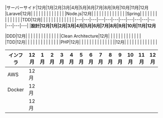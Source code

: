 |サーバーサイド|12月|1月|2月|3月|4月|5月|6月|7月|8月|9月|10月|11月|12月
|Laravel|12月|   |   |   |   |   |   |   |   |   |   |   |   |
|Node.js|12月|   |   |   |   |   |   |   |   |   |   |   |   |
|Spring|   |   |   |   |   |   |   |   |   |   |   |   |
|TDD|12月|   |   |   |   |   |   |   |   |   |   |   |   |
|---|---|---|---|---|---|---|---|---|---|---|---|---|---|
|**設計|12月|1月|2月|3月|4月|5月|6月|7月|8月|9月|10月|11月|12月**

|DDD|12月|   |   |   |   |   |   |   |   |   |   |   |   |
|Clean Architecture|12月|   |   |   |   |   |   |   |   |   |   |   |   |
|TDD|12月|   |   |   |   |   |   |   |   |   |   |   |   |
|PHP|12月|   |   |   |   |   |   |   |   |   |   |   |   |
||12月|   |   |   |   |   |   |   |   |   |   |   |   |

|インフラ|12月|1月|2月|3月|4月|5月|6月|7月|8月|9月|10月|11月|12月
|---|---|---|---|---|---|---|---|---|---|---|---|---|---|
|AWS|12月|   |   |   |   |   |   |   |   |   |   |   |   |
|Docker|12月|   |   |   |   |   |   |   |   |   |   |   |   |
||12月|   |   |   |   |   |   |   |   |   |   |   |   |
